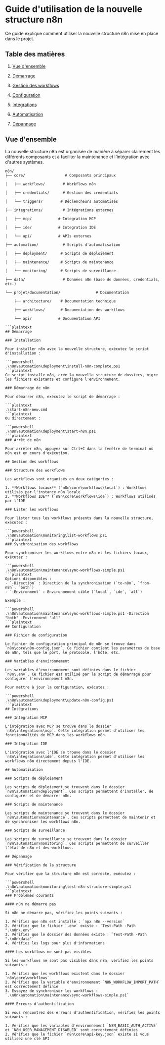 # Guide d'utilisation de la nouvelle structure n8n

Ce guide explique comment utiliser la nouvelle structure n8n mise en place dans le projet.

## Table des matières

1. [Vue d'ensemble](#vue-densemble)

2. [Démarrage](#démarrage)

3. [Gestion des workflows](#gestion-des-workflows)

4. [Configuration](#configuration)

5. [Intégrations](#intégrations)

6. [Automatisation](#automatisation)

7. [Dépannage](#dépannage)

## Vue d'ensemble

La nouvelle structure n8n est organisée de manière à séparer clairement les différents composants et à faciliter la maintenance et l'intégration avec d'autres systèmes.

```plaintext
n8n/
├── core/                  # Composants principaux

│   ├── workflows/        # Workflows n8n

│   ├── credentials/      # Gestion des credentials

│   └── triggers/        # Déclencheurs automatisés

├── integrations/         # Intégrations externes

│   ├── mcp/            # Integration MCP

│   ├── ide/            # Integration IDE

│   └── api/            # APIs externes

├── automation/           # Scripts d'automatisation

│   ├── deployment/      # Scripts de déploiement

│   ├── maintenance/     # Scripts de maintenance

│   └── monitoring/      # Scripts de surveillance

├── data/                 # Données n8n (base de données, credentials, etc.)

└── projet/documentation/                # Documentation

    ├── architecture/    # Documentation technique

    ├── workflows/       # Documentation des workflows

    └── api/            # Documentation API

```plaintext
## Démarrage

### Installation

Pour installer n8n avec la nouvelle structure, exécutez le script d'installation :

```powershell
.\n8n\automation\deployment\install-n8n-complete.ps1
```plaintext
Ce script installe n8n, crée la nouvelle structure de dossiers, migre les fichiers existants et configure l'environnement.

### Démarrage de n8n

Pour démarrer n8n, exécutez le script de démarrage :

```plaintext
.\start-n8n-new.cmd
```plaintext
Ou directement :

```powershell
.\n8n\automation\deployment\start-n8n.ps1
```plaintext
### Arrêt de n8n

Pour arrêter n8n, appuyez sur Ctrl+C dans la fenêtre de terminal où n8n est en cours d'exécution.

## Gestion des workflows

### Structure des workflows

Les workflows sont organisés en deux catégories :

1. **Workflows locaux** (`n8n\core\workflows\local`) : Workflows utilisés par l'instance n8n locale
2. **Workflows IDE** (`n8n\core\workflows\ide`) : Workflows utilisés par l'IDE

### Lister les workflows

Pour lister tous les workflows présents dans la nouvelle structure, exécutez :

```powershell
.\n8n\automation\monitoring\list-workflows.ps1
```plaintext
### Synchronisation des workflows

Pour synchroniser les workflows entre n8n et les fichiers locaux, exécutez :

```powershell
.\n8n\automation\maintenance\sync-workflows-simple.ps1
```plaintext
Options disponibles :
- `-Direction` : Direction de la synchronisation (`to-n8n`, `from-n8n`, `both`)
- `-Environment` : Environnement cible (`local`, `ide`, `all`)

Exemple :

```powershell
.\n8n\automation\maintenance\sync-workflows-simple.ps1 -Direction "both" -Environment "all"
```plaintext
## Configuration

### Fichier de configuration

Le fichier de configuration principal de n8n se trouve dans `n8n\core\n8n-config.json`. Ce fichier contient les paramètres de base de n8n, tels que le port, le protocole, l'hôte, etc.

### Variables d'environnement

Les variables d'environnement sont définies dans le fichier `n8n\.env`. Ce fichier est utilisé par le script de démarrage pour configurer l'environnement n8n.

Pour mettre à jour la configuration, exécutez :

```powershell
.\n8n\automation\deployment\update-n8n-config.ps1
```plaintext
## Intégrations

### Intégration MCP

L'intégration avec MCP se trouve dans le dossier `n8n\integrations\mcp`. Cette intégration permet d'utiliser les fonctionnalités de MCP dans les workflows n8n.

### Intégration IDE

L'intégration avec l'IDE se trouve dans le dossier `n8n\integrations\ide`. Cette intégration permet d'utiliser les workflows n8n directement depuis l'IDE.

## Automatisation

### Scripts de déploiement

Les scripts de déploiement se trouvent dans le dossier `n8n\automation\deployment`. Ces scripts permettent d'installer, de configurer et de démarrer n8n.

### Scripts de maintenance

Les scripts de maintenance se trouvent dans le dossier `n8n\automation\maintenance`. Ces scripts permettent de maintenir et de synchroniser les workflows n8n.

### Scripts de surveillance

Les scripts de surveillance se trouvent dans le dossier `n8n\automation\monitoring`. Ces scripts permettent de surveiller l'état de n8n et des workflows.

## Dépannage

### Vérification de la structure

Pour vérifier que la structure n8n est correcte, exécutez :

```powershell
.\n8n\automation\monitoring\test-n8n-structure-simple.ps1
```plaintext
### Problèmes courants

#### n8n ne démarre pas

Si n8n ne démarre pas, vérifiez les points suivants :

1. Vérifiez que n8n est installé : `npx n8n --version`
2. Vérifiez que le fichier `.env` existe : `Test-Path -Path ".\n8n\.env"`
3. Vérifiez que le dossier des données existe : `Test-Path -Path ".\n8n\data"`
4. Vérifiez les logs pour plus d'informations

#### Les workflows ne sont pas visibles

Si les workflows ne sont pas visibles dans n8n, vérifiez les points suivants :

1. Vérifiez que les workflows existent dans le dossier `n8n\core\workflows`
2. Vérifiez que la variable d'environnement `N8N_WORKFLOW_IMPORT_PATH` est correctement définie
3. Essayez de synchroniser les workflows : `.\n8n\automation\maintenance\sync-workflows-simple.ps1`

#### Erreurs d'authentification

Si vous rencontrez des erreurs d'authentification, vérifiez les points suivants :

1. Vérifiez que les variables d'environnement `N8N_BASIC_AUTH_ACTIVE` et `N8N_USER_MANAGEMENT_DISABLED` sont correctement définies
2. Vérifiez que le fichier `n8n\core\api-key.json` existe si vous utilisez une clé API
